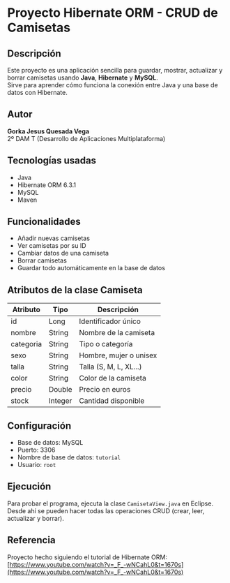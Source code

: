 # Proyecto Hibernate ORM - CRUD de Camisetas

## Descripción
Este proyecto es una aplicación sencilla para guardar, mostrar, actualizar y borrar camisetas usando **Java**, **Hibernate** y **MySQL**.  
Sirve para aprender cómo funciona la conexión entre Java y una base de datos con Hibernate.

## Autor
**Gorka Jesus Quesada Vega**  
2º DAM T (Desarrollo de Aplicaciones Multiplataforma)

## Tecnologías usadas
- Java  
- Hibernate ORM 6.3.1  
- MySQL  
- Maven  

## Funcionalidades
- Añadir nuevas camisetas  
- Ver camisetas por su ID  
- Cambiar datos de una camiseta  
- Borrar camisetas  
- Guardar todo automáticamente en la base de datos  


## Atributos de la clase Camiseta
| Atributo  | Tipo    | Descripción |
|------------|---------|-------------|
| id         | Long    | Identificador único |
| nombre     | String  | Nombre de la camiseta |
| categoria  | String  | Tipo o categoría |
| sexo       | String  | Hombre, mujer o unisex |
| talla      | String  | Talla (S, M, L, XL...) |
| color      | String  | Color de la camiseta |
| precio     | Double  | Precio en euros |
| stock      | Integer | Cantidad disponible |

## Configuración
- Base de datos: MySQL  
- Puerto: 3306  
- Nombre de base de datos: `tutorial`  
- Usuario: `root`  

## Ejecución
Para probar el programa, ejecuta la clase `CamisetaView.java` en Eclipse.  
Desde ahí se pueden hacer todas las operaciones CRUD (crear, leer, actualizar y borrar).

## Referencia
Proyecto hecho siguiendo el tutorial de Hibernate ORM:  
[https://www.youtube.com/watch?v=_F_-wNCahL0&t=1670s](https://www.youtube.com/watch?v=_F_-wNCahL0&t=1670s)

